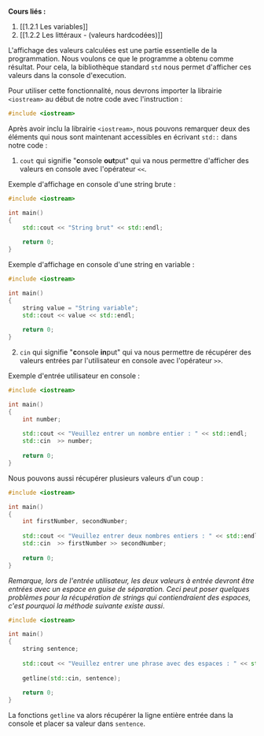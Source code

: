 **Cours liés :**

1. [[1.2.1 Les variables]]
2. [[1.2.2 Les littéraux - (valeurs hardcodées)]]

L'affichage des valeurs calculées est une partie essentielle de la programmation. Nous voulons ce que le programme a obtenu comme résultat. Pour cela, la bibliothèque standard `std` nous permet d'afficher ces valeurs dans la console d'execution.

Pour utiliser cette fonctionnalité, nous devrons importer la librairie `<iostream>` au début de notre code avec l'instruction : 

```cpp
#include <iostream>
```

Après avoir inclu la librairie `<iostream>`, nous pouvons remarquer deux des éléments qui nous sont maintenant accessibles en écrivant `std::` dans notre code : 

1. `cout` qui signifie "**c**onsole **out**put" qui va nous permettre d'afficher des valeurs en console avec l'opérateur `<<`.

Exemple d'affichage en console d'une string brute : 

```cpp
#include <iostream>

int main() 
{	
	std::cout << "String brut" << std::endl;
	
	return 0;
}
```

Exemple d'affichage en console d'une string en variable :

```cpp
#include <iostream>

int main()
{	
	string value = "String variable";
	std::cout << value << std::endl;
	
	return 0;
}
```

2. `cin` qui signifie "**c**onsole **in**put" qui va nous permettre de récupérer des valeurs entrées par l'utilisateur en console avec l'opérateur `>>`.

Exemple d'entrée utilisateur en console : 

```cpp
#include <iostream>

int main()
{	
	int number;
	
	std::cout << "Veuillez entrer un nombre entier : " << std::endl;
	std::cin  >> number;
	
	return 0;
}
```

Nous pouvons aussi récupérer plusieurs valeurs d'un coup : 

```cpp
#include <iostream>

int main()
{	
	int firstNumber, secondNumber; 
	
	std::cout << "Veuillez entrer deux nombres entiers : " << std::endl;
	std::cin  >> firstNumber >> secondNumber;
	
	return 0;
}
```

*Remarque, lors de l'entrée utilisateur, les deux valeurs à entrée devront être entrées avec un espace en guise de séparation. Ceci peut poser quelques problèmes pour la récupération de strings qui contiendraient des espaces, c'est pourquoi la méthode suivante existe aussi*.

```cpp
#include <iostream>

int main()
{	
	string sentence; 
	
	std::cout << "Veuillez entrer une phrase avec des espaces : " << std::endl;
	
	getline(std::cin, sentence);
	
	return 0;
}
```

La fonctions `getline` va alors récupérer la ligne entière entrée dans la console et placer sa valeur dans `sentence`.